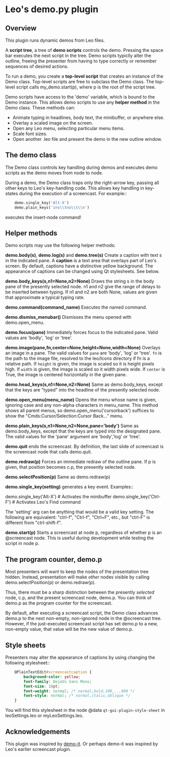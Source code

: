 
# Leo's demo.py plugin

## Overview

This plugin runs dynamic demos from Leo files.

A **script tree**, a tree of **demo scripts** controls the demo. Pressing the space bar executes the next script in the tree. Demo scripts typiclly alter the outline, freeing the presenter from having to type correctly or remember sequences of desired actions. 

To run a demo, you create a **top-level script** that creates an instance of the Demo class. Top-level scripts are free to subclass the Demo class. The top-level script calls my_demo.start(p), where p is the root of the script tree.

Demo scripts have access to the 'demo' variable, which is bound to the Demo instance. This allows demo scripts to use any **helper method** in the Demo class. These methods can:

- Animate typing in headlines, body text, the minibuffer, or anywhere else.
- Overlay a scaled image on the screen.
- Open any Leo menu, selecting particular menu items.
- Scale font sizes.
- Open another .leo file and present the demo in the new outline window.


## The demo class

The Demo class controls key handling during demos and executes demo scripts as the demo moves from node to node.

During a demo, the Demo class traps only the right-arrow key, passing all other keys to Leo's key-handling code. This allows key handling in key-states during the execution of a screencast. For example::

```python
    demo.single_key('Alt-X')
    demo.plain_keys('ins\\tno\\t\\n')
```

executes the insert-node command!

## Helper methods

Demo scripts may use the following helper methods:

**demo.body(s)**, **demo.log(s)** and **demo.tree(s)** Create a caption with text s in the indicated pane. A **caption** is a text area that overlays part of Leo's screen. By default, captions have a distinctive yellow background. The appearance of captions can be changed using Qt stylesheets. See below.

**demo.body_keys(s,n1=None,n2=None)** Draws the string s in the body pane of
the presently selected node. n1 and n2 give the range of delays to be
inserted between typing. If n1 and n2 are both None, values are given that
approximate a typical typing rate.

**demo.command(command_name)** Executes the named command.

**demo.dismiss_menubar()** Dismisses the menu opened with demo.open_menu.

**demo.focus(pane)** Immediately forces focus to the indicated pane. Valid
values are 'bodly', 'log' or 'tree'.

**demo.image(pane,fn,center=None,height=None,width=None)** Overlays an image
in a pane. The valid values for `pane` are 'body', 'log' or 'tree'. `fn` is
the path to the image file, resolved to the leo/Icons directory if fn is a
relative path. If `height` is given, the image is scaled so it is height
pixels high. If `width` is given, the image is scaled so it width pixels
wide. If `center` is True, the image is centered horizontally in the given
pane.

**demo.head_keys(s,n1=None,n2=None)** Same as demo.body_keys, except that the
keys are "typed" into the headline of the presently selected node.

**demo.open_menu(menu_name)** Opens the menu whose name is given, ignoring
case and any non-alpha characters in menu_name. This method shows all
parent menus, so demo.open_menu('cursorback') suffices to show the
"Cmds\:Cursor/Selection\:Cursor Back..." menu.

**demo.plain_keys(s,n1=None,n2=None,pane='body')** Same as demo.body_keys, except
that the keys are typed into the designated pane. The valid values for the
'pane' argument are 'body','log' or 'tree'.

**demo.quit** ends the screencast. By definition, the last slide of screencast
is the screencast node that calls demo.quit.

**demo.redraw(p)** Forces an immediate redraw of the outline pane. If p is
given, that position becomes c.p, the presently selected node.

**demo.selectPosition(p)** Same as demo.redraw(p)

**demo.single_key(setting)** generates a key event. Examples::

   demo.single_key('Alt-X') # Activates the minibuffer
   demo.single_key('Ctrl-F') # Activates Leo's Find command

The 'setting' arg can be anything that would be a valid key setting. The
following are equivalent: "ctrl-f", "Ctrl-f", "Ctrl+F", etc., but "ctrl-F"
is different from "ctrl-shift-f".

**demo.start(p)** Starts a screencast at node p, regardless of whether p is an
\@screencast node. This is useful during development while testing the
script in node p.

## The program counter, demo.p

Most presenters will want to keep the nodes of the presentation tree
hidden. Instead, presentation will make *other* nodes visible by calling
demo.selectPosition(p) or demo.redraw(p).

Thus, there must be a sharp distinction between the presently *selected*
node, c.p, and the present screencast node, demo.p. You can think of demo.p as
the program counter for the screencast.

By default, after executing a screencast script, the Demo class advances demo.p to the next non-empty, non-ignored node in the \@screencast tree. However, if the just-executed screencast script has set demo.p to a new, non-empty value, that value will be the new value of demo.p.

## Style sheets

Presenters may alter the appearance of captions by using changing the
following stylesheet::

```css
    QPlainTextEdit#screencastcaption {
        background-color: yellow;
        font-family: DejaVu Sans Mono;
        font-size: 18pt;
        font-weight: normal; /* normal,bold,100,..,900 */
        font-style: normal; /* normal,italic,oblique */
    }
```

You will find this stylesheet in the node @data
``qt-gui-plugin-style-sheet`` in leoSettings.leo or myLeoSettings.leo.

## Acknowledgements

This plugin was inspired by [demo-it](https://github.com/howardabrams/demo-it/blob/master/demo-it.org). Or perhaps demo-it was inspired by Leo's earlier screencast plugin.

